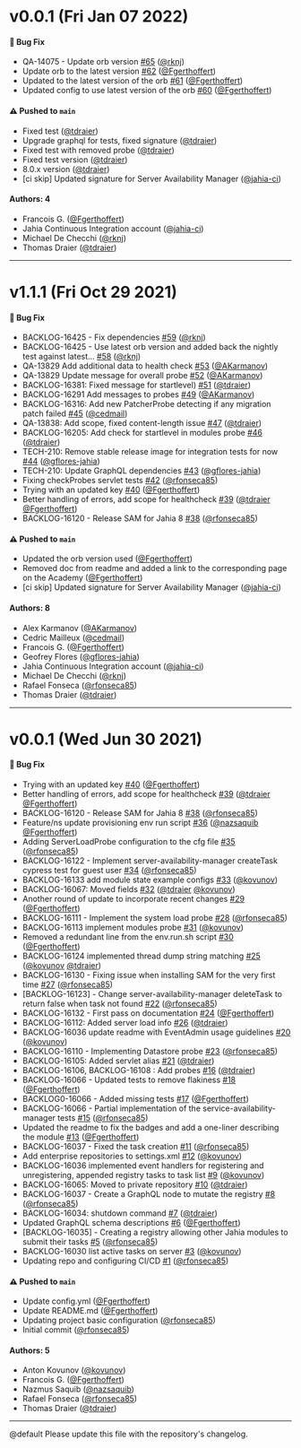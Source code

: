 # v0.0.1 (Fri Jan 07 2022)

#### 🐛 Bug Fix

- QA-14075 - Update orb version [#65](https://github.com/Jahia/server-availability-manager/pull/65) ([@rknj](https://github.com/rknj))
- Update orb to the latest version [#62](https://github.com/Jahia/server-availability-manager/pull/62) ([@Fgerthoffert](https://github.com/Fgerthoffert))
- Updated to the latest version of the orb [#61](https://github.com/Jahia/server-availability-manager/pull/61) ([@Fgerthoffert](https://github.com/Fgerthoffert))
- Updated config to use latest version of the orb [#60](https://github.com/Jahia/server-availability-manager/pull/60) ([@Fgerthoffert](https://github.com/Fgerthoffert))

#### ⚠️ Pushed to `main`

- Fixed test ([@tdraier](https://github.com/tdraier))
- Upgrade graphql for tests, fixed signature ([@tdraier](https://github.com/tdraier))
- Fixed test with removed probe ([@tdraier](https://github.com/tdraier))
- Fixed test version ([@tdraier](https://github.com/tdraier))
- 8.0.x version ([@tdraier](https://github.com/tdraier))
- [ci skip] Updated signature for Server Availability Manager ([@jahia-ci](https://github.com/jahia-ci))

#### Authors: 4

- Francois G. ([@Fgerthoffert](https://github.com/Fgerthoffert))
- Jahia Continuous Integration account ([@jahia-ci](https://github.com/jahia-ci))
- Michael De Checchi ([@rknj](https://github.com/rknj))
- Thomas Draier ([@tdraier](https://github.com/tdraier))

---

# v1.1.1 (Fri Oct 29 2021)

#### 🐛 Bug Fix

- BACKLOG-16425 - Fix dependencies [#59](https://github.com/Jahia/server-availability-manager/pull/59) ([@rknj](https://github.com/rknj))
- BACKLOG-16425 - Use latest orb version and added back the nightly test against latest… [#58](https://github.com/Jahia/server-availability-manager/pull/58) ([@rknj](https://github.com/rknj))
- QA-13829 Add additional data to health check [#53](https://github.com/Jahia/server-availability-manager/pull/53) ([@AKarmanov](https://github.com/AKarmanov))
- QA-13829 Update message for overall probe [#52](https://github.com/Jahia/server-availability-manager/pull/52) ([@AKarmanov](https://github.com/AKarmanov))
- BACKLOG-16381: Fixed message for startlevel) [#51](https://github.com/Jahia/server-availability-manager/pull/51) ([@tdraier](https://github.com/tdraier))
- BACKLOG-16291 Add messages to probes [#49](https://github.com/Jahia/server-availability-manager/pull/49) ([@AKarmanov](https://github.com/AKarmanov))
- BACKLOG-16316: Add new PatcherProbe detecting if any migration patch failed [#45](https://github.com/Jahia/server-availability-manager/pull/45) ([@cedmail](https://github.com/cedmail))
- QA-13838: Add scope, fixed content-length issue [#47](https://github.com/Jahia/server-availability-manager/pull/47) ([@tdraier](https://github.com/tdraier))
- BACKLOG-16205: Add check for startlevel in modules probe [#46](https://github.com/Jahia/server-availability-manager/pull/46) ([@tdraier](https://github.com/tdraier))
- TECH-210: Remove stable release image for integration tests for now [#44](https://github.com/Jahia/server-availability-manager/pull/44) ([@gflores-jahia](https://github.com/gflores-jahia))
- TECH-210: Update GraphQL dependencies [#43](https://github.com/Jahia/server-availability-manager/pull/43) ([@gflores-jahia](https://github.com/gflores-jahia))
- Fixing checkProbes servlet tests [#42](https://github.com/Jahia/server-availability-manager/pull/42) ([@rfonseca85](https://github.com/rfonseca85))
- Trying with an updated key [#40](https://github.com/Jahia/server-availability-manager/pull/40) ([@Fgerthoffert](https://github.com/Fgerthoffert))
- Better handling of errors, add scope for healthcheck [#39](https://github.com/Jahia/server-availability-manager/pull/39) ([@tdraier](https://github.com/tdraier) [@Fgerthoffert](https://github.com/Fgerthoffert))
- BACKLOG-16120 - Release SAM for Jahia 8 [#38](https://github.com/Jahia/server-availability-manager/pull/38) ([@rfonseca85](https://github.com/rfonseca85))

#### ⚠️ Pushed to `main`

- Updated the orb version used ([@Fgerthoffert](https://github.com/Fgerthoffert))
- Removed doc from readme and added a link to the corresponding page on the Academy ([@Fgerthoffert](https://github.com/Fgerthoffert))
- [ci skip] Updated signature for Server Availability Manager ([@jahia-ci](https://github.com/jahia-ci))

#### Authors: 8

- Alex Karmanov ([@AKarmanov](https://github.com/AKarmanov))
- Cedric Mailleux ([@cedmail](https://github.com/cedmail))
- Francois G. ([@Fgerthoffert](https://github.com/Fgerthoffert))
- Geofrey Flores ([@gflores-jahia](https://github.com/gflores-jahia))
- Jahia Continuous Integration account ([@jahia-ci](https://github.com/jahia-ci))
- Michael De Checchi ([@rknj](https://github.com/rknj))
- Rafael Fonseca ([@rfonseca85](https://github.com/rfonseca85))
- Thomas Draier ([@tdraier](https://github.com/tdraier))

---

# v0.0.1 (Wed Jun 30 2021)

#### 🐛 Bug Fix

- Trying with an updated key [#40](https://github.com/Jahia/server-availability-manager/pull/40) ([@Fgerthoffert](https://github.com/Fgerthoffert))
- Better handling of errors, add scope for healthcheck [#39](https://github.com/Jahia/server-availability-manager/pull/39) ([@tdraier](https://github.com/tdraier) [@Fgerthoffert](https://github.com/Fgerthoffert))
- BACKLOG-16120 - Release SAM for Jahia 8 [#38](https://github.com/Jahia/server-availability-manager/pull/38) ([@rfonseca85](https://github.com/rfonseca85))
- Feature/ns update provisioning env run script [#36](https://github.com/Jahia/server-availability-manager/pull/36) ([@nazsaquib](https://github.com/nazsaquib) [@Fgerthoffert](https://github.com/Fgerthoffert))
- Adding ServerLoadProbe configuration to the cfg file [#35](https://github.com/Jahia/server-availability-manager/pull/35) ([@rfonseca85](https://github.com/rfonseca85))
- BACKLOG-16122 - Implement server-availability-manager createTask cypress test for guest user [#34](https://github.com/Jahia/server-availability-manager/pull/34) ([@rfonseca85](https://github.com/rfonseca85))
- BACKLOG-16133 add module state example configs [#33](https://github.com/Jahia/server-availability-manager/pull/33) ([@kovunov](https://github.com/kovunov))
- BACKLOG-16067: Moved fields [#32](https://github.com/Jahia/server-availability-manager/pull/32) ([@tdraier](https://github.com/tdraier) [@kovunov](https://github.com/kovunov))
- Another round of update to incorporate recent changes [#29](https://github.com/Jahia/server-availability-manager/pull/29) ([@Fgerthoffert](https://github.com/Fgerthoffert))
- BACKLOG-16111 - Implement the system load probe [#28](https://github.com/Jahia/server-availability-manager/pull/28) ([@rfonseca85](https://github.com/rfonseca85))
- BACKLOG-16113 implement modules probe [#31](https://github.com/Jahia/server-availability-manager/pull/31) ([@kovunov](https://github.com/kovunov))
- Removed a redundant line from the env.run.sh script [#30](https://github.com/Jahia/server-availability-manager/pull/30) ([@Fgerthoffert](https://github.com/Fgerthoffert))
- BACKLOG-16124 implemented thread dump string matching [#25](https://github.com/Jahia/server-availability-manager/pull/25) ([@kovunov](https://github.com/kovunov) [@tdraier](https://github.com/tdraier))
- BACKLOG-16130 - Fixing issue when installing SAM for the very first time [#27](https://github.com/Jahia/server-availability-manager/pull/27) ([@rfonseca85](https://github.com/rfonseca85))
- [BACKLOG-16123] - Change server-availability-manager deleteTask to return false when task not found [#22](https://github.com/Jahia/server-availability-manager/pull/22) ([@rfonseca85](https://github.com/rfonseca85))
- BACKLOG-16132 - First pass on documentation [#24](https://github.com/Jahia/server-availability-manager/pull/24) ([@Fgerthoffert](https://github.com/Fgerthoffert))
- BACKLOG-16112: Added server load info [#26](https://github.com/Jahia/server-availability-manager/pull/26) ([@tdraier](https://github.com/tdraier))
- BACKLOG-16036 update readme with EventAdmin usage guidelines [#20](https://github.com/Jahia/server-availability-manager/pull/20) ([@kovunov](https://github.com/kovunov))
- BACKLOG-16110 - Implementing Datastore probe [#23](https://github.com/Jahia/server-availability-manager/pull/23) ([@rfonseca85](https://github.com/rfonseca85))
- BACKLOG-16105: Added servlet alias [#21](https://github.com/Jahia/server-availability-manager/pull/21) ([@tdraier](https://github.com/tdraier))
- BACKLOG-16106, BACKLOG-16108 : Add probes [#16](https://github.com/Jahia/server-availability-manager/pull/16) ([@tdraier](https://github.com/tdraier))
- BACKLOG-16066 - Updated tests to remove flakiness [#18](https://github.com/Jahia/server-availability-manager/pull/18) ([@Fgerthoffert](https://github.com/Fgerthoffert))
- BACKLOG0-16066 - Added missing tests [#17](https://github.com/Jahia/server-availability-manager/pull/17) ([@Fgerthoffert](https://github.com/Fgerthoffert))
- BACKLOG-16066 - Partial implementation of the service-availability-manager tests [#15](https://github.com/Jahia/server-availability-manager/pull/15) ([@rfonseca85](https://github.com/rfonseca85))
- Updated the readme to fix the badges and add a one-liner describing the module [#13](https://github.com/Jahia/server-availability-manager/pull/13) ([@Fgerthoffert](https://github.com/Fgerthoffert))
- BACKLOG-16037 - Fixed the task creation [#11](https://github.com/Jahia/server-availability-manager/pull/11) ([@rfonseca85](https://github.com/rfonseca85))
- Add enterprise repositories to settings.xml [#12](https://github.com/Jahia/server-availability-manager/pull/12) ([@kovunov](https://github.com/kovunov))
- BACKLOG-16036 implemented event handlers for registering and unregistering, appended registry tasks to task list [#9](https://github.com/Jahia/server-availability-manager/pull/9) ([@kovunov](https://github.com/kovunov))
- BACKLOG-16065: Moved to private repository [#10](https://github.com/Jahia/server-availability-manager/pull/10) ([@tdraier](https://github.com/tdraier))
- BACKLOG-16037 - Create a GraphQL node to mutate the registry [#8](https://github.com/Jahia/server-availability-manager/pull/8) ([@rfonseca85](https://github.com/rfonseca85))
- BACKLOG-16034: shutdown command [#7](https://github.com/Jahia/server-availability-manager/pull/7) ([@tdraier](https://github.com/tdraier))
- Updated GraphQL schema descriptions [#6](https://github.com/Jahia/server-availability-manager/pull/6) ([@Fgerthoffert](https://github.com/Fgerthoffert))
- [BACKLOG-16035] - Creating a registry allowing other Jahia modules to submit their tasks [#5](https://github.com/Jahia/server-availability-manager/pull/5) ([@rfonseca85](https://github.com/rfonseca85))
- BACKLOG-16030 list active tasks on server [#3](https://github.com/Jahia/server-availability-manager/pull/3) ([@kovunov](https://github.com/kovunov))
- Updating repo and configuring CI/CD [#1](https://github.com/Jahia/server-availability-manager/pull/1) ([@rfonseca85](https://github.com/rfonseca85))

#### ⚠️ Pushed to `main`

- Update config.yml ([@Fgerthoffert](https://github.com/Fgerthoffert))
- Update README.md ([@Fgerthoffert](https://github.com/Fgerthoffert))
- Updating project basic configuration ([@rfonseca85](https://github.com/rfonseca85))
- Initial commit ([@rfonseca85](https://github.com/rfonseca85))

#### Authors: 5

- Anton Kovunov ([@kovunov](https://github.com/kovunov))
- Francois G. ([@Fgerthoffert](https://github.com/Fgerthoffert))
- Nazmus Saquib ([@nazsaquib](https://github.com/nazsaquib))
- Rafael Fonseca ([@rfonseca85](https://github.com/rfonseca85))
- Thomas Draier ([@tdraier](https://github.com/tdraier))

---

@default
Please update this file with the repository's changelog.

